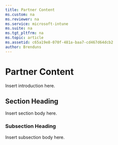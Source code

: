 ```yaml
---
title: Partner Content
ms.custom: na
ms.reviewer: na
ms.service: microsoft-intune
ms.suite: na
ms.tgt_pltfrm: na
ms.topic: article
ms.assetid: c65a19e8-070f-481a-baa7-cd467d64dcb2
author: Brenduns
---
```

# Partner Content
Insert introduction here.

## Section Heading
Insert section body here.

### Subsection Heading
Insert subsection body here.

